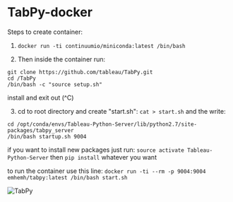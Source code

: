 # TabPy-docker

Steps to create container:

1. `docker run -ti continuumio/miniconda:latest /bin/bash`

2. Then inside the container run:
```
git clone https://github.com/tableau/TabPy.git
cd /TabPy
/bin/bash -c "source setup.sh"
```
install and exit out (^C)

3. cd to root directory and create "start.sh":
`cat > start.sh` and the write:
```
cd /opt/conda/envs/Tableau-Python-Server/lib/python2.7/site-packages/tabpy_server
/bin/bash startup.sh 9004
```

if you want to install new packages just run:
`source activate Tableau-Python-Server`
then `pip install` whatever you want

 to run the container use this line:
`docker run -ti --rm -p 9004:9004 emhemh/tabpy:latest /bin/bash start.sh`

![TabPy](https://github.com/erichannell/TabPy-docker/blob/master/tabpy.gif "TabPy")
